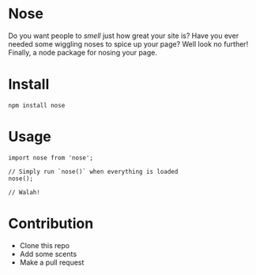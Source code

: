 # Nose
Do you want people to *smell* just how great your site is? Have you ever needed some wiggling noses to spice up your page? Well look no further! Finally, a node package for nosing your page.

# Install
`npm install nose`

# Usage
```
import nose from 'nose';

// Simply run `nose()` when everything is loaded
nose();

// Walah!
```

# Contribution
* Clone this repo
* Add some scents
* Make a pull request

